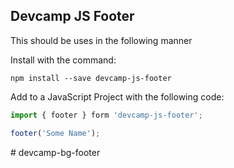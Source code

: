 ## Devcamp JS Footer

This should be uses in the following manner

Install with the command:

```
npm install --save devcamp-js-footer
```

Add to a JavaScript Project with the following code:

```javascript
import { footer } form 'devcamp-js-footer';

footer('Some Name');
```
#   d e v c a m p - b g - f o o t e r  
 